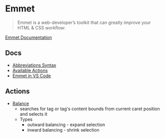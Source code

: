 # Emmet

> Emmet is a web-developer’s toolkit that can greatly improve your HTML & CSS workflow:


[Emmet Documentation](https://docs.emmet.io/)

## Docs

* [Abbreviations Syntax](https://docs.emmet.io/abbreviations/)
* [Available Actions](https://docs.emmet.io/actions/)
* [Emmet in VS Code](https://code.visualstudio.com/docs/editor/emmet)

## Actions

* [Balance](https://docs.emmet.io/actions/match-pair/)
  * searches for tag or tag's content bounds from current caret position and selects it
  * Types
    * outward balancing - expand selection
    * inward balancing - shrink selection


